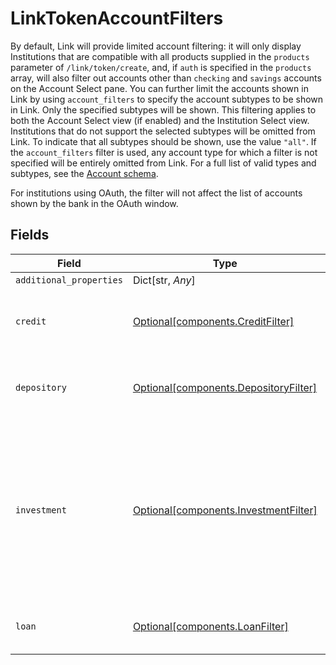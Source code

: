 # LinkTokenAccountFilters

By default, Link will provide limited account filtering: it will only display Institutions that are compatible with all products supplied in the `products` parameter of `/link/token/create`, and, if `auth` is specified in the `products` array, will also filter out accounts other than `checking` and `savings` accounts on the Account Select pane. You can further limit the accounts shown in Link by using `account_filters` to specify the account subtypes to be shown in Link. Only the specified subtypes will be shown. This filtering applies to both the Account Select view (if enabled) and the Institution Select view. Institutions that do not support the selected subtypes will be omitted from Link. To indicate that all subtypes should be shown, use the value `"all"`. If the `account_filters` filter is used, any account type for which a filter is not specified will be entirely omitted from Link. For a full list of valid types and subtypes, see the [Account schema](https://plaid.com/docs/api/accounts#account-type-schema).

For institutions using OAuth, the filter will not affect the list of accounts shown by the bank in the OAuth window.



## Fields

| Field                                                                                                                   | Type                                                                                                                    | Required                                                                                                                | Description                                                                                                             |
| ----------------------------------------------------------------------------------------------------------------------- | ----------------------------------------------------------------------------------------------------------------------- | ----------------------------------------------------------------------------------------------------------------------- | ----------------------------------------------------------------------------------------------------------------------- |
| `additional_properties`                                                                                                 | Dict[str, *Any*]                                                                                                        | :heavy_minus_sign:                                                                                                      | N/A                                                                                                                     |
| `credit`                                                                                                                | [Optional[components.CreditFilter]](../../models/components/creditfilter.md)                                            | :heavy_minus_sign:                                                                                                      | A filter to apply to `credit`-type accounts                                                                             |
| `depository`                                                                                                            | [Optional[components.DepositoryFilter]](../../models/components/depositoryfilter.md)                                    | :heavy_minus_sign:                                                                                                      | A filter to apply to `depository`-type accounts                                                                         |
| `investment`                                                                                                            | [Optional[components.InvestmentFilter]](../../models/components/investmentfilter.md)                                    | :heavy_minus_sign:                                                                                                      | A filter to apply to `investment`-type accounts (or `brokerage`-type accounts for API versions 2018-05-22 and earlier). |
| `loan`                                                                                                                  | [Optional[components.LoanFilter]](../../models/components/loanfilter.md)                                                | :heavy_minus_sign:                                                                                                      | A filter to apply to `loan`-type accounts                                                                               |
